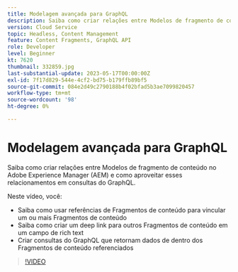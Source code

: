 ```yaml
---
title: Modelagem avançada para GraphQL
description: Saiba como criar relações entre Modelos de fragmento de conteúdo no Adobe Experience Manager (AEM) e como aproveitar esses relacionamentos em consultas do GraphQL.
version: Cloud Service
topic: Headless, Content Management
feature: Content Fragments, GraphQL API
role: Developer
level: Beginner
kt: 7620
thumbnail: 332859.jpg
last-substantial-update: 2023-05-17T00:00:00Z
exl-id: 7f17d829-544e-4cf2-bd75-b179ffb89bf5
source-git-commit: 084e2d49c2790188b4f02bfad5b3ae7099820457
workflow-type: tm+mt
source-wordcount: '98'
ht-degree: 0%

---
```


# Modelagem avançada para GraphQL

Saiba como criar relações entre Modelos de fragmento de conteúdo no Adobe Experience Manager (AEM) e como aproveitar esses relacionamentos em consultas do GraphQL.

Neste vídeo, você:

+ Saiba como usar referências de Fragmentos de conteúdo para vincular um ou mais Fragmentos de conteúdo
+ Saiba como criar um deep link para outros Fragmentos de conteúdo em um campo de rich text
+ Criar consultas do GraphQL que retornam dados de dentro dos Fragmentos de conteúdo referenciados

>[!VIDEO](https://video.tv.adobe.com/v/332859?quality=12&learn=on)
